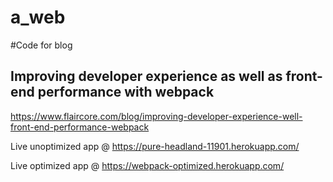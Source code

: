# a_web
#Code for blog 
## Improving developer experience as well as front-end performance with webpack
https://www.flaircore.com/blog/improving-developer-experience-well-front-end-performance-webpack

Live unoptimized app @ https://pure-headland-11901.herokuapp.com/

Live optimized app @ https://webpack-optimized.herokuapp.com/
